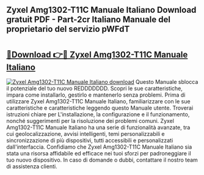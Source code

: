 ## Zyxel Amg1302-T11C Manuale Italiano Download gratuit PDF - Part-2cr Italiano Manuale del proprietario del servizio pWFdT

# <h2><a href="http://dfc12mn.blite.top/?on=Zyxel+Amg1302-T11C+Manuale+Italiano">🔗Download 👉🔴 Zyxel Amg1302-T11C Manuale Italiano</a></h2>

[![Zyxel Amg1302-T11C Manuale Italiano download](https://i.imgur.com/lujVjoI.png)](http://dfc12mn.blite.top/?on=Zyxel+Amg1302-T11C+Manuale+Italiano)
Questo Manuale sblocca il potenziale del tuo nuovo REDDDDDDD. Scopri le sue caratteristiche, impara come installarlo, gestirlo e mantenerlo senza problemi. Prima di utilizzare Zyxel Amg1302-T11C Manuale Italiano, familiarizzare con le sue caratteristiche e caratteristiche leggendo questo Manuale utente. Troverai istruzioni chiare per L'installazione, la configurazione e il funzionamento, nonché suggerimenti per la risoluzione dei problemi comuni. Zyxel Amg1302-T11C Manuale Italiano ha una serie di funzionalità avanzate, tra cui geolocalizzazione, avvisi intelligenti, temi personalizzabili e sincronizzazione di più dispositivi, tutti accessibili e personalizzati dall'interfaccia. Confidiamo che Zyxel Amg1302-T11C Manuale Italiano sia stata una risorsa affidabile ed efficace nei tuoi sforzi per padroneggiare il tuo nuovo dispositivo. In caso di domande o dubbi, contattare il nostro team di assistenza clienti.
